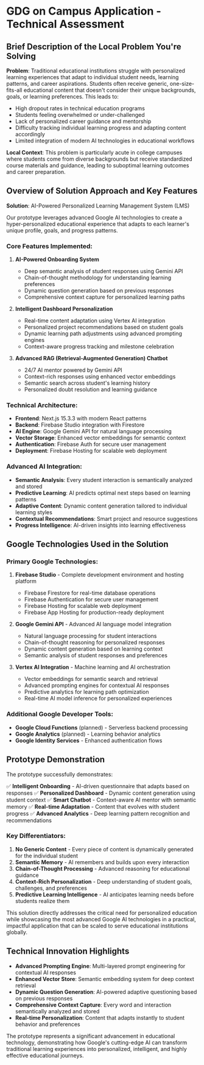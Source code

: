 # GDG on Campus Application - Technical Assessment

## Brief Description of the Local Problem You're Solving

**Problem**: Traditional educational institutions struggle with personalized learning experiences that adapt to individual student needs, learning patterns, and career aspirations. Students often receive generic, one-size-fits-all educational content that doesn't consider their unique backgrounds, goals, or learning preferences. This leads to:

- High dropout rates in technical education programs
- Students feeling overwhelmed or under-challenged
- Lack of personalized career guidance and mentorship
- Difficulty tracking individual learning progress and adapting content accordingly
- Limited integration of modern AI technologies in educational workflows

**Local Context**: This problem is particularly acute in college campuses where students come from diverse backgrounds but receive standardized course materials and guidance, leading to suboptimal learning outcomes and career preparation.

## Overview of Solution Approach and Key Features

**Solution**: AI-Powered Personalized Learning Management System (LMS)

Our prototype leverages advanced Google AI technologies to create a hyper-personalized educational experience that adapts to each learner's unique profile, goals, and progress patterns.

### Core Features Implemented:

1. **AI-Powered Onboarding System**
   - Deep semantic analysis of student responses using Gemini API
   - Chain-of-thought methodology for understanding learning preferences
   - Dynamic question generation based on previous responses
   - Comprehensive context capture for personalized learning paths

2. **Intelligent Dashboard Personalization**
   - Real-time content adaptation using Vertex AI integration
   - Personalized project recommendations based on student goals
   - Dynamic learning path adjustments using advanced prompting engines
   - Context-aware progress tracking and milestone celebration

3. **Advanced RAG (Retrieval-Augmented Generation) Chatbot**
   - 24/7 AI mentor powered by Gemini API
   - Context-rich responses using enhanced vector embeddings
   - Semantic search across student's learning history
   - Personalized doubt resolution and learning guidance

### Technical Architecture:

- **Frontend**: Next.js 15.3.3 with modern React patterns
- **Backend**: Firebase Studio integration with Firestore
- **AI Engine**: Google Gemini API for natural language processing
- **Vector Storage**: Enhanced vector embeddings for semantic context
- **Authentication**: Firebase Auth for secure user management
- **Deployment**: Firebase Hosting for scalable web deployment

### Advanced AI Integration:

- **Semantic Analysis**: Every student interaction is semantically analyzed and stored
- **Predictive Learning**: AI predicts optimal next steps based on learning patterns
- **Adaptive Content**: Dynamic content generation tailored to individual learning styles
- **Contextual Recommendations**: Smart project and resource suggestions
- **Progress Intelligence**: AI-driven insights into learning effectiveness

## Google Technologies Used in the Solution

### Primary Google Technologies:

1. **Firebase Studio** - Complete development environment and hosting platform
   - Firebase Firestore for real-time database operations
   - Firebase Authentication for secure user management
   - Firebase Hosting for scalable web deployment
   - Firebase App Hosting for production-ready deployment

2. **Google Gemini API** - Advanced AI language model integration
   - Natural language processing for student interactions
   - Chain-of-thought reasoning for personalized responses
   - Dynamic content generation based on learning context
   - Semantic analysis of student responses and preferences

3. **Vertex AI Integration** - Machine learning and AI orchestration
   - Vector embeddings for semantic search and retrieval
   - Advanced prompting engines for contextual AI responses
   - Predictive analytics for learning path optimization
   - Real-time AI model inference for personalized experiences

### Additional Google Developer Tools:

- **Google Cloud Functions** (planned) - Serverless backend processing
- **Google Analytics** (planned) - Learning behavior analytics
- **Google Identity Services** - Enhanced authentication flows

## Prototype Demonstration

The prototype successfully demonstrates:

✅ **Intelligent Onboarding** - AI-driven questionnaire that adapts based on responses
✅ **Personalized Dashboard** - Dynamic content generation using student context
✅ **Smart Chatbot** - Context-aware AI mentor with semantic memory
✅ **Real-time Adaptation** - Content that evolves with student progress
✅ **Advanced Analytics** - Deep learning pattern recognition and recommendations

### Key Differentiators:

1. **No Generic Content** - Every piece of content is dynamically generated for the individual student
2. **Semantic Memory** - AI remembers and builds upon every interaction
3. **Chain-of-Thought Processing** - Advanced reasoning for educational guidance
4. **Context-Rich Personalization** - Deep understanding of student goals, challenges, and preferences
5. **Predictive Learning Intelligence** - AI anticipates learning needs before students realize them

This solution directly addresses the critical need for personalized education while showcasing the most advanced Google AI technologies in a practical, impactful application that can be scaled to serve educational institutions globally.

## Technical Innovation Highlights

- **Advanced Prompting Engine**: Multi-layered prompt engineering for contextual AI responses
- **Enhanced Vector Store**: Semantic embedding system for deep context retrieval
- **Dynamic Question Generation**: AI-powered adaptive questioning based on previous responses
- **Comprehensive Context Capture**: Every word and interaction semantically analyzed and stored
- **Real-time Personalization**: Content that adapts instantly to student behavior and preferences

The prototype represents a significant advancement in educational technology, demonstrating how Google's cutting-edge AI can transform traditional learning experiences into personalized, intelligent, and highly effective educational journeys.
